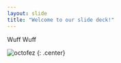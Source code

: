 ```yaml
---
layout: slide
title: "Welcome to our slide deck!"
---
```


Wuff Wuff

![octofez](https://octodex.github.com/images/octofez.png)
{: .center}
